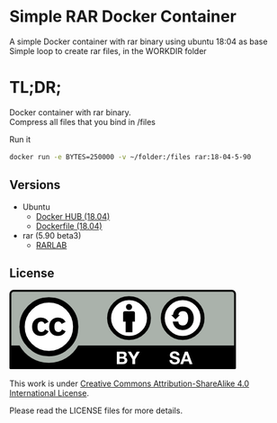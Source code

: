 # Simple RAR Docker Container

A simple Docker container with rar binary using ubuntu 18:04 as base<br>
Simple loop to create rar files, in the WORKDIR folder

# TL;DR;

Docker container with rar binary.<br>
Compress all files that you bind in /files

Run it
```bash
docker run -e BYTES=250000 -v ~/folder:/files rar:18-04-5-90
```

## Versions

- Ubuntu
  - [Docker HUB (18.04)](https://hub.docker.com/layers/ubuntu/library/ubuntu/18.04/images/sha256-4d07b5b0cd47c06a3ca847536a3e05901c6bf9d9f52dbb0e6a7fff9141453f11?context=explore)
  - [Dockerfile (18.04)](https://github.com/tianon/docker-brew-ubuntu-core/blob/cfb552709a84c4732eedf2ff89ac2e46f62ba4f8/bionic/Dockerfile)
- rar (5.90 beta3)
  - [RARLAB](https://www.rarlab.com/download.htm)

## License

<img src="./img/by-sa.png">

This work is under [Creative Commons Attribution-ShareAlike 4.0 International License](http://creativecommons.org/licenses/by-sa/4.0/).

Please read the LICENSE files for more details.
